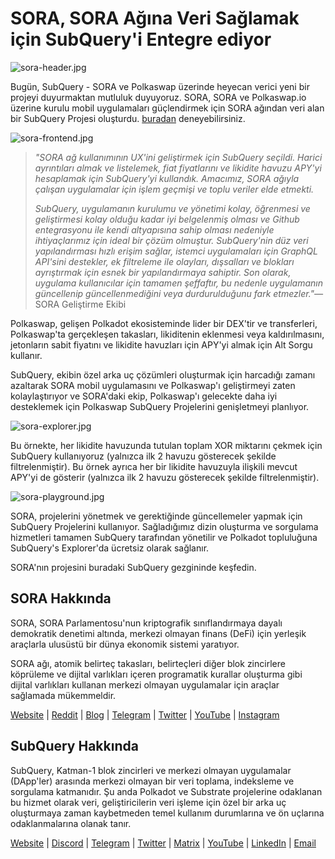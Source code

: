 # SORA, SORA Ağına Veri Sağlamak için SubQuery'i Entegre ediyor

![sora-header.jpg](https://miro.medium.com/max/1400/1*fPPW0DsynIt9QpvK4ZrsUA.jpeg)

Bugün, SubQuery - SORA ve Polkaswap üzerinde heyecan verici yeni bir projeyi duyurmaktan mutluluk duyuyoruz. SORA, SORA ve Polkaswap.io üzerine kurulu mobil uygulamaları güçlendirmek için SORA ağından veri alan bir SubQuery Projesi oluşturdu. [buradan](https://explorer.subquery.network/subquery/sora-xor/sora) deneyebilirsiniz.

![sora-frontend.jpg](https://miro.medium.com/max/1400/1*pq0U6wsutlf8rjXqq7i2BQ.jpeg)

> _"SORA ağ kullanımının UX'ini geliştirmek için SubQuery seçildi. Harici ayrıntıları almak ve listelemek, fiat fiyatlarını ve likidite havuzu APY'yi hesaplamak için SubQuery'yi kullandık. Amacımız, SORA ağıyla çalışan uygulamalar için işlem geçmişi ve toplu veriler elde etmekti._
> 
> _SubQuery, uygulamanın kurulumu ve yönetimi kolay, öğrenmesi ve geliştirmesi kolay olduğu kadar iyi belgelenmiş olması ve Github entegrasyonu ile kendi altyapısına sahip olması nedeniyle ihtiyaçlarımız için ideal bir çözüm olmuştur. SubQuery'nin düz veri yapılandırması hızlı erişim sağlar, istemci uygulamaları için GraphQL API'sini destekler, ek filtreleme ile olayları, dışsalları ve blokları ayrıştırmak için esnek bir yapılandırmaya sahiptir. Son olarak, uygulama kullanıcılar için tamamen şeffaftır, bu nedenle uygulamanın güncellenip güncellenmediğini veya durdurulduğunu fark etmezler."—_ SORA Geliştirme Ekibi

Polkaswap, gelişen Polkadot ekosisteminde lider bir DEX'tir ve transferleri, Polkaswap'ta gerçekleşen takasları, likiditenin eklenmesi veya kaldırılmasını, jetonların sabit fiyatını ve likidite havuzları için APY'yi almak için Alt Sorgu kullanır.

SubQuery, ekibin özel arka uç çözümleri oluşturmak için harcadığı zamanı azaltarak SORA mobil uygulamasını ve Polkaswap'ı geliştirmeyi zaten kolaylaştırıyor ve SORA'daki ekip, Polkaswap'ı gelecekte daha iyi desteklemek için Polkaswap SubQuery Projelerini genişletmeyi planlıyor.

![sora-explorer.jpg](https://miro.medium.com/max/1400/1*vjdjmmffvJ7zfOQyxo0ZAA.jpeg)

Bu örnekte, her likidite havuzunda tutulan toplam XOR miktarını çekmek için SubQuery kullanıyoruz (yalnızca ilk 2 havuzu gösterecek şekilde filtrelenmiştir). Bu örnek ayrıca her bir likidite havuzuyla ilişkili mevcut APY'yi de gösterir (yalnızca ilk 2 havuzu gösterecek şekilde filtrelenmiştir).

![sora-playground.jpg](https://miro.medium.com/max/1400/1*oTh-ajGfG1oEhYdvqo12tQ.jpeg)

SORA, projelerini yönetmek ve gerektiğinde güncellemeler yapmak için SubQuery Projelerini kullanıyor. Sağladığımız dizin oluşturma ve sorgulama hizmetleri tamamen SubQuery tarafından yönetilir ve Polkadot topluluğuna SubQuery's Explorer'da ücretsiz olarak sağlanır.

SORA'nın projesini buradaki SubQuery gezgininde keşfedin.

## SORA Hakkında

SORA, SORA Parlamentosu'nun kriptografik sınıflandırmaya dayalı demokratik denetimi altında, merkezi olmayan finans (DeFi) için yerleşik araçlarla ulusüstü bir dünya ekonomik sistemi yaratıyor.

SORA ağı, atomik belirteç takasları, belirteçleri diğer blok zincirlere köprüleme ve dijital varlıkları içeren programatik kurallar oluşturma gibi dijital varlıkları kullanan merkezi olmayan uygulamalar için araçlar sağlamada mükemmeldir.

[Website](https://sora.org/) | [Reddit](https://www.reddit.com/r/SORA/) | [Blog](https://sora.org/blog) | [Telegram](https://t.me/sora_xor) | [Twitter](https://twitter.com/sora_xor) | [YouTube](https://youtube.com/sora_xor) | [Instagram](https://instagram.com/sora_xor)

## SubQuery Hakkında

SubQuery, Katman-1 blok zincirleri ve merkezi olmayan uygulamalar (DApp'ler) arasında merkezi olmayan bir veri toplama, indeksleme ve sorgulama katmanıdır. Şu anda Polkadot ve Substrate projelerine odaklanan bu hizmet olarak veri, geliştiricilerin veri işleme için özel bir arka uç oluşturmaya zaman kaybetmeden temel kullanım durumlarına ve ön uçlarına odaklanmalarına olanak tanır.

[Website](https://subquery.network/) | [Discord](https://discord.com/invite/78zg8aBSMG) | [Telegram](https://t.me/subquerynetwork) | [Twitter](https://twitter.com/subquerynetwork) | [Matrix](https://matrix.to/#/#subquery:matrix.org) | [YouTube](https://www.youtube.com/channel/UCi1a6NUUjegcLHDFLr7CqLw) | [LinkedIn](https://www.linkedin.com/company/subquery) | [Email](mailto:hello@subquery.network)
